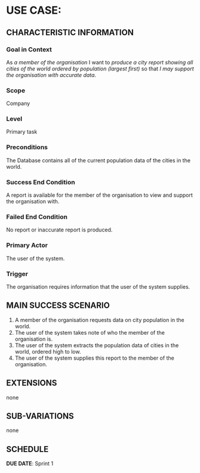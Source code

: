 # USE CASE: <number> <the name should be the goal as a short active verb phrase>

## CHARACTERISTIC INFORMATION

### Goal in Context

As *a member of the organisation* I want to *produce a city report showing all cities of the world ordered by population (largest first)* so that *I may support the organisation with accurate data*.

### Scope

Company

### Level

Primary task

### Preconditions

The Database contains all of the current population data of the cities in the world.

### Success End Condition

A report is available for the member of the organisation to view and support the organisation with.

### Failed End Condition

No report or inaccurate report is produced.

### Primary Actor

The user of the system.

### Trigger

The organisation requires information that the user of the system supplies.

## MAIN SUCCESS SCENARIO

1. A member of the organisation requests data on city population in the world.
2. The user of the system takes note of who the member of the organisation is.
3. The user of the system extracts the population data of cities in the world, ordered high to low.
4. The user of the system supplies this report to the member of the organisation.

## EXTENSIONS

none

## SUB-VARIATIONS

none

## SCHEDULE

**DUE DATE**: Sprint 1